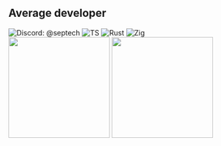 <h2>Average developer</h2>

<div>
<img src="https://img.shields.io/badge/Discord-%40septech-brightgreen?style=flat&logo=Discord&color=1A1B27&labelColor=1A1B27" alt="Discord: @septech">
<img src="https://img.shields.io/badge/TypeScript-3178C6?logo=typescript&logoColor=fff&color=1A1B27" alt="TS">
<img src="https://img.shields.io/badge/Rust-%23000000.svg?e&logo=rust&logoColor=white&color=1A1B27" alt="Rust">
<img src="https://img.shields.io/badge/Zig-F7A41D?logo=zig&logoColor=fff&color=1A1B27" alt="Zig">
<!--<img src="https://img.shields.io/badge/F%23-378BBA?logo=fsharp&logoColor=fff&color=1A1B27" alt="F#">-->
</div>

<div>
<img align="center" height="200" src="https://github-readme-stats-seven-alpha-91.vercel.app/api?username=septechx&theme=tokyonight">
<img align="center" height="200" src="https://github-readme-stats-seven-alpha-91.vercel.app/api/top-langs/?username=septechx&theme=tokyonight&layout=compact&exclude_repo=github-readme-stats&size_weight=0.5&count_weight=0.5&langs_count=8">
</div>

